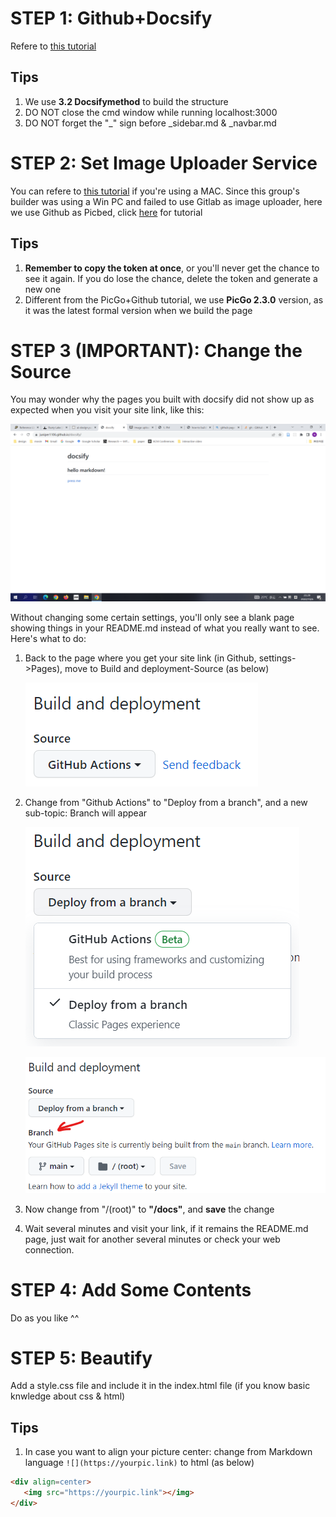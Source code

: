 # STEP 1: Github+Docsify

Refere to [this tutorial](https://www.nexmaker.com/doc/1projectmanage/github&docsify.html)

## Tips

1. We use **3.2 Docsifymethod** to build the structure
2. DO NOT close the cmd window while running localhost:3000
3. DO NOT forget the "\_" sign before \_sidebar.md & \_navbar.md

# STEP 2: Set Image Uploader Service

You can refere to [this tutorial](https://www.nexmaker.com/doc/1projectmanage/imageuploadservice.html) if you're using a MAC. Since this group's builder was using a Win PC and failed to use Gitlab as image uploader, here we use Github as Picbed, click [here](https://blog.csdn.net/qq_43367829/article/details/104882071) for tutorial

## Tips

1. **Remember to copy the token at once**, or you'll never get the chance to see it again. If you do lose the chance, delete the token and generate a new one
2. Different from the PicGo+Github tutorial, we use **PicGo 2.3.0** version, as it was the latest formal version when we build the page

# STEP 3 (IMPORTANT): Change the Source

You may wonder why the pages you built with docsify did not show up as expected when you visit your site link, like this:

![](<https://raw.githubusercontent.com/Juniper1106/docsify/main/img/%E5%B1%8F%E5%B9%95%E6%88%AA%E5%9B%BE(213).png>)

Without changing some certain settings, you'll only see a blank page showing things in your README.md instead of what you really want to see.
Here's what to do:

1. Back to the page where you get your site link (in Github, settings->Pages), move to Build and deployment-Source (as below)

   ![](https://raw.githubusercontent.com/Juniper1106/docsify/main/img/githubactions.png)

2. Change from "Github Actions" to "Deploy from a branch", and a new sub-topic: Branch will appear

   ![](https://raw.githubusercontent.com/Juniper1106/docsify/main/img/changeSrc.png)

   ![](https://raw.githubusercontent.com/Juniper1106/docsify/main/img/branch.png)

3. Now change from "/(root)" to **"/docs"**, and **save** the change
4. Wait several minutes and visit your link, if it remains the README.md page, just wait for another several minutes or check your web connection.

# STEP 4: Add Some Contents

Do as you like ^^

# STEP 5: Beautify

Add a style.css file and include it in the index.html file (if you know basic knwledge about css & html)

## Tips

1. In case you want to align your picture center:
   change from Markdown language `![](https://yourpic.link)`
   to html (as below)

```html
<div align=center>
   <img src="https://yourpic.link"></img>
</div>
```
